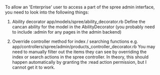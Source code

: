 To allow an 'Enterprise' user to access a part of the spree admin interface, you need to look into the following things:

1. Ability decorator
   app/models/spree/ability_decorator.rb
Define the cancan ability for the model in the AbilityDecorator (you probably need to include :admin for any pages in the admin backend)

2. Override controller method for index / searching functions
   e.g. app/controllers/spree/admin/products_controller_decorator.rb
You may need to manually filter out the items they can see by overriding the index or search actions in the spree controller. In theory, this should happen automatically by granting the :read action permission, but I cannot get it to work.
